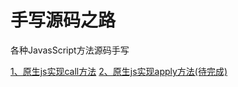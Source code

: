 # 手写源码之路
各种JavasScript方法源码手写

[1、原生js实现call方法](https://juejin.im/post/5e7b89fce51d455c6d2bca99)
[2、原生js实现apply方法(待完成)]()
